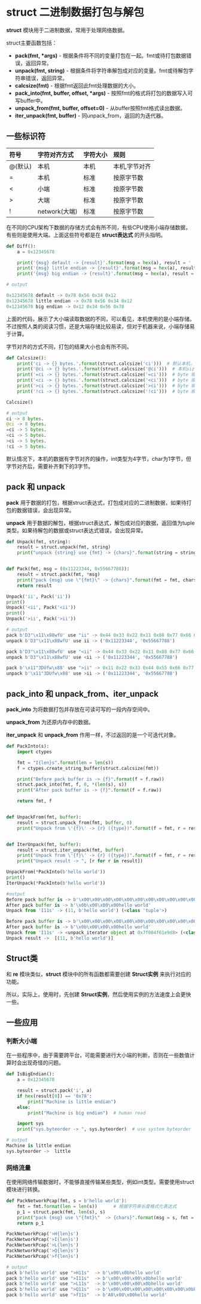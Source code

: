 # struct 二进制数据打包与解包

**struct** 模块用于二进制数据，常用于处理网络数据。

struct主要函数包括：

- **pack(fmt, \*args)** - 根据条件将不同的变量打包在一起。fmt或待打包数据错误，返回异常。
- **unpack(fmt, string)** - 根据条件将字符串解包成对应的变量。fmt或待解包字符串错误，返回异常。
- **calcsize(fmt)** - 根据fmt返回此fmt处理数据的大小。
- **pack_into(fmt, buffer, offset, \*args)** - 按照fmt的格式将打包的数据写入可写buffer中。
- **unpack_from(fmt, buffer, offset=0)** - 从buffer按照fmt格式读出数据。
- **iter_unpack(fmt, buffer)** - 同unpack_from，返回的为迭代器。

## 一些标识符

| 符号    | 字符对齐方式  | 字符大小 | 规则          |
| :------ | :------------ | :------- | :------------ |
| @(默认) | 本机          | 本机     | 本机,字节对齐 |
| =       | 本机          | 标准     | 按原字节数    |
| <       | 小端          | 标准     | 按原字节数    |
| >       | 大端          | 标准     | 按原字节数    |
| !       | network(大端) | 标准     | 按原字节数    |

在不同的CPU架构下数据的存储方式会有所不同，有些CPU使用小端存储数据，有些则是使用大端。上面这些符号都是在 **struct表达式** 的开头指明。

```python
def Diff():
    a = 0x12345678

    print('{msg} default -> {result}'.format(msg = hex(a), result = ' '.join([hex(r) for r in struct.pack('i', a)])))
    print('{msg} little endian -> {result}'.format(msg = hex(a), result = ' '.join([hex(r) for r in struct.pack('<i', a)])))
    print('{msg} big endian -> {result}'.format(msg = hex(a), result = ' '.join([hex(r) for r in struct.pack('>i', a)])))

# output

0x12345678 default -> 0x78 0x56 0x34 0x12
0x12345678 little endian -> 0x78 0x56 0x34 0x12
0x12345678 big endian -> 0x12 0x34 0x56 0x78
```

上面的代码，展示了大小端读取数据的不同，可以看见，本机使用的是小端存储。不过按照人类的阅读习惯，还是大端存储比较易读，但对于机器来说，小端存储易于计算。

字节对齐的方式不同，打包的结果大小也会有所不同。

```python
def Calcsize():
    print('ci -> {} bytes.'.format(struct.calcsize('ci')))  # 默认本机，字节补齐
    print('@ci -> {} bytes.'.format(struct.calcsize('@ci')))  # 本机size大小，字节补齐
    print('=ci -> {} bytes.'.format(struct.calcsize('=ci')))  # byte 顺序为本机，size 为标准字节数
    print('<ci -> {} bytes.'.format(struct.calcsize('<ci')))  # byte 顺序小端，size 为标准字节数
    print('>ci -> {} bytes.'.format(struct.calcsize('>ci')))  # byte 顺序大端，size 为标准字节数
    print('!ci -> {} bytes.'.format(struct.calcsize('!ci')))  # byte 顺序网络序(大端)，size 为标准字节数

Calcsize()

# output
ci -> 8 bytes.
@ci -> 8 bytes.
=ci -> 5 bytes.
<ci -> 5 bytes.
>ci -> 5 bytes.
!ci -> 5 bytes.
```

默认情况下，本机的数据有字节对齐的操作，int类型为4字节，char为1字节，但字节对齐后，需要补齐剩下的3字节。

## pack 和 unpack

**pack** 用于数据的打包，根据struct表达式，打包成对应的二进制数据，如果待打包的数据错误，会出现异常。

**unpack** 用于数据的解包，根据struct表达式，解包成对应的数据，返回值为tuple类型。如果待解包的数据或struct表达式错误，会出现异常。

```python
def Unpack(fmt, string):
    result = struct.unpack(fmt, string)
    print("unpack {string} use {fmt} -> {chars}".format(string = string, fmt = fmt, chars = tuple([hex(r) for r in result])))


def Pack(fmt, msg = (0x11223344, 0x55667788)):
    result = struct.pack(fmt, *msg)
    print("pack {msg} use \"{fmt}\" -> {chars}".format(fmt = fmt, chars = " ".join([hex(r) for r in result]), msg = result))
    return result

Unpack('ii', Pack('ii'))
print()
Unpack('<ii', Pack('<ii'))
print()
Unpack('>ii', Pack('>ii'))

# output
pack b'D3"\x11\x88wfU' use "ii" -> 0x44 0x33 0x22 0x11 0x88 0x77 0x66 0x55
unpack b'D3"\x11\x88wfU' use ii -> ('0x11223344', '0x55667788')

pack b'D3"\x11\x88wfU' use "<ii" -> 0x44 0x33 0x22 0x11 0x88 0x77 0x66 0x55
unpack b'D3"\x11\x88wfU' use <ii -> ('0x11223344', '0x55667788')

pack b'\x11"3DUfw\x88' use ">ii" -> 0x11 0x22 0x33 0x44 0x55 0x66 0x77 0x88
unpack b'\x11"3DUfw\x88' use >ii -> ('0x11223344', '0x55667788')
```

## pack_into 和 unpack_from、iter_unpack

**pack_into** 为将数据打包并存放在可读可写的一段内存空间中。

**unpack_from** 为还原内存中的数据。

**iter_unpack** 和 **unpack_from** 作用一样，不过返回的是一个可迭代对象。

```python
def PackInto(s):
    import ctypes

    fmt = "I{len}s".format(len = len(s))
    f = ctypes.create_string_buffer(struct.calcsize(fmt))

    print("Before pack buffer is -> {f}".format(f = f.raw))
    struct.pack_into(fmt, f, 0, *(len(s), s))
    print("After pack buffer is -> {f}".format(f = f.raw))

    return fmt, f


def UnpackFrom(fmt, buffer):
    result = struct.unpack_from(fmt, buffer, 0)
    print("Unpack from \'{f}\' -> {r} ({type})".format(f = fmt, r = result, type = type(result)))


def IterUnpack(fmt, buffer):
    result = struct.iter_unpack(fmt, buffer)
    print("Unpack from \'{f}\' -> {r} ({type})".format(f = fmt, r = result, type = type(result)))
    print("Unpack result -> ", [r for r in result])

UnpackFrom(*PackInto(b'hello world'))
print()
IterUnpack(*PackInto(b'hello world'))

#output
Before pack buffer is -> b'\x00\x00\x00\x00\x00\x00\x00\x00\x00\x00\x00\x00\x00\x00\x00'
After pack buffer is -> b'\x0b\x00\x00\x00hello world'
Unpack from 'I11s' -> (11, b'hello world') (<class 'tuple'>)

Before pack buffer is -> b'\x00\x00\x00\x00\x00\x00\x00\x00\x00\x00\x00\x00\x00\x00\x00'
After pack buffer is -> b'\x0b\x00\x00\x00hello world'
Unpack from 'I11s' -> <unpack_iterator object at 0x7f084f61e9d8> (<class 'unpack_iterator'>)
Unpack result ->  [(11, b'hello world')]
```

## Struct类

和 **re** 模块类似，**struct** 模块中的所有函数都需要创建 **Struct实例** 来执行对应的功能。

所以，实际上，使用时，先创建 **Struct实例**，然后使用实例的方法速度上会更快一些。

## 一些应用

### 判断大小端

在一些程序中，由于需要跨平台，可能需要进行大小端的判断，否则在一些数值计算时会出现奇怪的问题。

```python
def IsBigEndian():
    a = 0x12345678

    result = struct.pack('i', a)
    if hex(result[0]) == '0x78':
        print("Machine is little endian")
    else:
        print("Machine is big endian")  # human read

    import sys
    print("sys.byteorder -> ", sys.byteorder)  # use system byteorder

# output
Machine is little endian
sys.byteorder ->  little
```

### 网络流量

在使用网络传输数据时，不能够直接传输某些类型，例如int类型。需要使用struct模块进行转换。

```python
def PackNetworkPcap(fmt, s = b'hello world'):
    fmt = fmt.format(len = len(s))      # 根据字符串长度格式化表达式
    p_1 = struct.pack(fmt, len(s), s)
    print("pack {msg} use \"{fmt}\"  -> {chars}".format(msg = s, fmt = fmt, chars = p_1))
    return p_1

PackNetworkPcap('>H{len}s')
PackNetworkPcap('>I{len}s')
PackNetworkPcap('>L{len}s')
PackNetworkPcap('>Q{len}s')
PackNetworkPcap('>f{len}s')

# output
pack b'hello world' use ">H11s"  -> b'\x00\x0bhello world'
pack b'hello world' use ">I11s"  -> b'\x00\x00\x00\x0bhello world'
pack b'hello world' use ">L11s"  -> b'\x00\x00\x00\x0bhello world'
pack b'hello world' use ">Q11s"  -> b'\x00\x00\x00\x00\x00\x00\x00\x0bhello world'
pack b'hello world' use ">f11s"  -> b'A0\x00\x00hello world'
```
